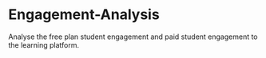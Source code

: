 # Engagement-Analysis
Analyse the free plan student engagement and paid student engagement to the learning platform.
